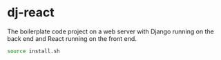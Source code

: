 # dj-react


The boilerplate code project on a web server with Django running on the back end and React running on the front end.

```sh
source install.sh
```
